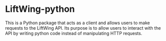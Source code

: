 <h1>LiftWing-python</h1>

This is a Python package that acts as a client and allows users to make requests to the LiftWing API.
Its purpose is to allow users to interact with the API by writing python code instead of manipulating HTTP requests.
